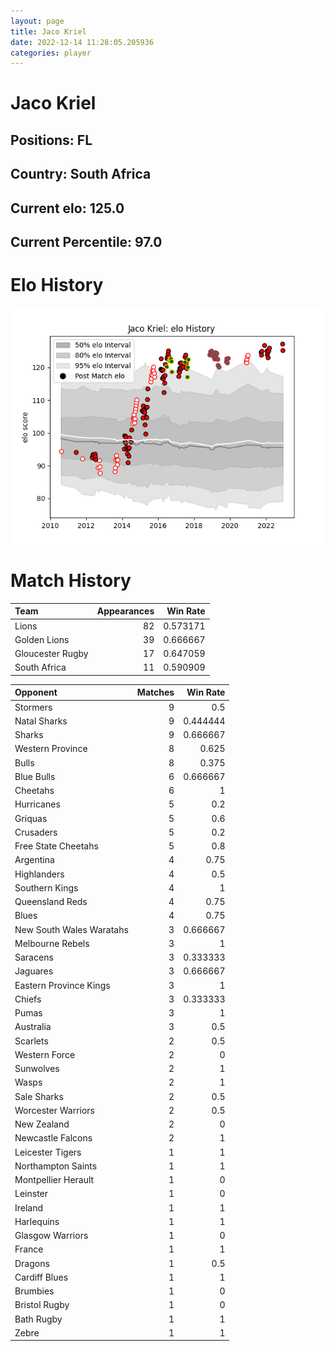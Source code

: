 ```yaml
---  
layout: page  
title: Jaco Kriel  
date: 2022-12-14 11:28:05.205936  
categories: player  
---
```

# Jaco Kriel

## Positions: FL

## Country: South Africa

## Current elo: 125.0

## Current Percentile: 97.0

# Elo History


![elo history](history_JacoKriel.png)
# Match History


| Team             |   Appearances |   Win Rate |
|:-----------------|--------------:|-----------:|
| Lions            |            82 |   0.573171 |
| Golden Lions     |            39 |   0.666667 |
| Gloucester Rugby |            17 |   0.647059 |
| South Africa     |            11 |   0.590909 |

| Opponent                 |   Matches |   Win Rate |
|:-------------------------|----------:|-----------:|
| Stormers                 |         9 |   0.5      |
| Natal Sharks             |         9 |   0.444444 |
| Sharks                   |         9 |   0.666667 |
| Western Province         |         8 |   0.625    |
| Bulls                    |         8 |   0.375    |
| Blue Bulls               |         6 |   0.666667 |
| Cheetahs                 |         6 |   1        |
| Hurricanes               |         5 |   0.2      |
| Griquas                  |         5 |   0.6      |
| Crusaders                |         5 |   0.2      |
| Free State Cheetahs      |         5 |   0.8      |
| Argentina                |         4 |   0.75     |
| Highlanders              |         4 |   0.5      |
| Southern Kings           |         4 |   1        |
| Queensland Reds          |         4 |   0.75     |
| Blues                    |         4 |   0.75     |
| New South Wales Waratahs |         3 |   0.666667 |
| Melbourne Rebels         |         3 |   1        |
| Saracens                 |         3 |   0.333333 |
| Jaguares                 |         3 |   0.666667 |
| Eastern Province Kings   |         3 |   1        |
| Chiefs                   |         3 |   0.333333 |
| Pumas                    |         3 |   1        |
| Australia                |         3 |   0.5      |
| Scarlets                 |         2 |   0.5      |
| Western Force            |         2 |   0        |
| Sunwolves                |         2 |   1        |
| Wasps                    |         2 |   1        |
| Sale Sharks              |         2 |   0.5      |
| Worcester Warriors       |         2 |   0.5      |
| New Zealand              |         2 |   0        |
| Newcastle Falcons        |         2 |   1        |
| Leicester Tigers         |         1 |   1        |
| Northampton Saints       |         1 |   1        |
| Montpellier Herault      |         1 |   0        |
| Leinster                 |         1 |   0        |
| Ireland                  |         1 |   1        |
| Harlequins               |         1 |   1        |
| Glasgow Warriors         |         1 |   0        |
| France                   |         1 |   1        |
| Dragons                  |         1 |   0.5      |
| Cardiff Blues            |         1 |   1        |
| Brumbies                 |         1 |   0        |
| Bristol Rugby            |         1 |   0        |
| Bath Rugby               |         1 |   1        |
| Zebre                    |         1 |   1        |